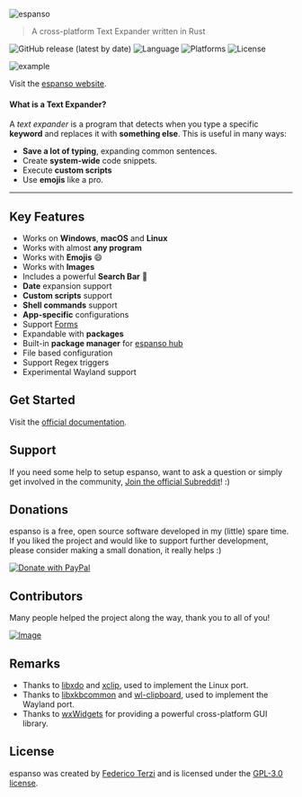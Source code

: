 ![espanso](images/logo_extended.png)

> A cross-platform Text Expander written in Rust

![GitHub release (latest by date)](https://img.shields.io/github/v/release/federico-terzi/espanso)
![Language](https://img.shields.io/badge/language-rust-orange)
![Platforms](https://img.shields.io/badge/platforms-Windows%2C%20macOS%20and%20Linux-blue)
![License](https://img.shields.io/github/license/federico-terzi/espanso)

![example](images/example.gif)

Visit the [espanso website](https://espanso.org).

#### What is a Text Expander?

A *text expander* is a program that detects when you type
a specific **keyword** and replaces it with **something else**.
This is useful in many ways:

* **Save a lot of typing**, expanding common sentences.
* Create **system-wide** code snippets.
* Execute **custom scripts**
* Use **emojis** like a pro.

___

## Key Features

* Works on **Windows**, **macOS** and **Linux**
* Works with almost **any program**
* Works with **Emojis** 😄
* Works with **Images**
* Includes a powerful **Search Bar** 🔎
* **Date** expansion support
* **Custom scripts** support
* **Shell commands** support
* **App-specific** configurations
* Support [Forms](https://espanso.org/docs/matches/forms/)
* Expandable with **packages**
* Built-in **package manager** for [espanso hub](https://hub.espanso.org/)
* File based configuration
* Support Regex triggers
* Experimental Wayland support

## Get Started

Visit the [official documentation](https://espanso.org/docs/).

## Support

If you need some help to setup espanso, want to ask a question or simply get involved
in the community, [Join the official Subreddit](https://www.reddit.com/r/espanso/)! :)

## Donations

espanso is a free, open source software developed in my (little) spare time.
If you liked the project and would like to support further development,
please consider making a small donation, it really helps :)

[![Donate with PayPal](images/donate.gif)](https://www.paypal.com/cgi-bin/webscr?cmd=_s-xclick&hosted_button_id=FHNLR5DRS267E&source=url)

## Contributors

Many people helped the project along the way, thank you to all of you!

[![Image](https://contrib.rocks/image?repo=federico-terzi/espanso)](https://github.com/federico-terzi/espanso/graphs/contributors)

## Remarks

* Thanks to [libxdo](https://github.com/jordansissel/xdotool) and [xclip](https://github.com/astrand/xclip), used to implement the Linux port.
* Thanks to [libxkbcommon](https://xkbcommon.org/) and [wl-clipboard](https://github.com/bugaevc/wl-clipboard), used to implement the Wayland port.
* Thanks to [wxWidgets](https://www.wxwidgets.org/) for providing a powerful cross-platform GUI library.

## License

espanso was created by [Federico Terzi](http://federicoterzi.com)
and is licensed under the [GPL-3.0 license](/LICENSE).
